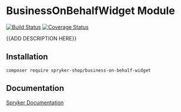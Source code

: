 # BusinessOnBehalfWidget Module
[![Build Status](https://travis-ci.org/spryker-shop/business-on-behalf-widget.svg)](https://travis-ci.org/spryker/business-on-behalf-widget)
[![Coverage Status](https://coveralls.io/repos/github/spryker-shop/business-on-behalf-widget/badge.svg)](https://coveralls.io/github/spryker/business-on-behalf-widget)

{{ADD DESCRIPTION HERE}}

## Installation

```
composer require spryker-shop/business-on-behalf-widget
```

## Documentation

[Spryker Documentation](https://academy.spryker.com/developing_with_spryker/module_guide/modules.html)
